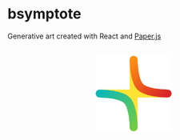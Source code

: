 # bsymptote

Generative art created with React and [Paper.js](http://paperjs.org/)
<br><br>
<p align="center">
  <img
    height="30%"
    width="30%"
    src="public/logo512.png"
    alt="bsymptote logo"
    title="bsymptotelogo"
  />
</p>
